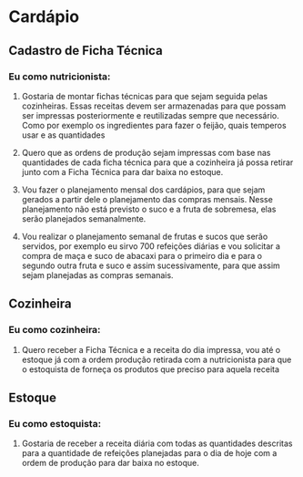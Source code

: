 # Cardápio

## Cadastro de Ficha Técnica

### Eu como nutricionista:

1. Gostaria de montar fichas técnicas para que sejam seguida pelas cozinheiras. Essas receitas devem ser armazenadas para que possam ser impressas posteriormente e reutilizadas sempre que necessário. Como por exemplo os ingredientes para fazer o feijão, quais temperos usar e as quantidades

2. Quero que as ordens de produção sejam impressas com base nas quantidades de cada ficha técnica para que a cozinheira já possa retirar  junto com a Ficha Técnica para dar baixa no estoque.

3. Vou fazer o planejamento mensal dos cardápios, para que sejam gerados a partir dele o planejamento das compras mensais.
Nesse planejamento não está previsto o suco e a fruta de sobremesa, elas serão planejados semanalmente.

4. Vou realizar o planejamento semanal de frutas e sucos que serão servidos, por exemplo eu sirvo 700 refeições diárias e vou solicitar a compra de maça e suco de abacaxi para o primeiro dia e para o segundo outra fruta e suco e assim sucessivamente, para que assim sejam planejadas as compras semanais.

## Cozinheira

### Eu como cozinheira:

1. Quero receber a Ficha Técnica e a receita do dia impressa, vou até o estoque já com a ordem produção retirada com a nutricionista para que o estoquista de forneça os produtos que preciso para aquela receita

## Estoque

### Eu como estoquista:

1. Gostaria de receber a receita diária com todas as quantidades descritas para a quantidade de refeições planejadas para o dia de hoje com a ordem de produção para dar baixa no estoque.
